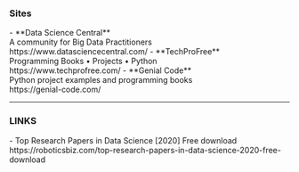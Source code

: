 
<h3>Sites</h3>
- **Data Science Central**</br>A community for Big Data Practitioners</br>https://www.datasciencecentral.com/
- **TechProFree**</br>Programming Books • Projects • Python</br>https://www.techprofree.com/
- **Genial Code**</br>Python project examples and programming books</br>https://genial-code.com/

---

<h3>LINKS</h3>
- Top Research Papers in Data Science [2020] Free download</br>https://roboticsbiz.com/top-research-papers-in-data-science-2020-free-download

